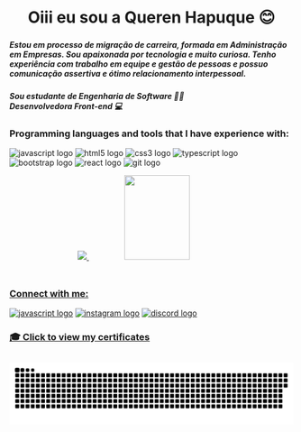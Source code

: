 <h1 align="center">Oiii eu sou a Queren Hapuque 😊</h1>

###
<h5 align="left">Estou em processo de migração de carreira, formada em Administração em Empresas. Sou apaixonada por tecnologia e muito curiosa. Tenho experiência com trabalho em equipe e gestão de pessoas e possuo comunicação assertiva e ótimo relacionamento interpessoal.</h5>

###
<h5  align="left"> Sou estudante de Engenharia de Software 👩‍💻<br>Desenvolvedora Front-end 💻</h5>

<h3 align="left">Programming languages and tools ​​that I have experience with:</h3>
<p align="left">
<img src="https://cdn.jsdelivr.net/gh/devicons/devicon/icons/javascript/javascript-original.svg" height="40" width="52" alt="javascript logo"  />
<img src="https://cdn.jsdelivr.net/gh/devicons/devicon/icons/html5/html5-original.svg" height="40" width="52" alt="html5 logo"  />
<img src="https://cdn.jsdelivr.net/gh/devicons/devicon/icons/css3/css3-original.svg" height="40" width="52" alt="css3 logo"  />
<img src="https://cdn.jsdelivr.net/gh/devicons/devicon/icons/typescript/typescript-original.svg" height="40" width="52" alt="typescript logo"  />
<img src="https://cdn.jsdelivr.net/gh/devicons/devicon/icons/bootstrap/bootstrap-original.svg" height="40" width="52" alt="bootstrap logo"  />
<img src="https://cdn.jsdelivr.net/gh/devicons/devicon/icons/react/react-original.svg" height="40" width="52" alt="react logo"  />
<img src="https://cdn.jsdelivr.net/gh/devicons/devicon/icons/git/git-original.svg" height="40" width="52" alt="git logo"  />
        
<div align="center">
<a href="https://github.com/querenhapuquerocha">
<img height="150em" src="https://github-readme-stats.vercel.app/api?username=QuerenHapuqueRocha&show_icons=true&theme=dracula&include_all_commits=true&count_private=true"/>
<img height="150em" width="48%" src="https://github-readme-stats.vercel.app/api/top-langs/?username=QuerenHapuqueRocha&layout=compact&langs_count=7&theme=dracula"/>
</div>
<div style="display: inline_block"><br>
  
  ##
 
<h3 align="left">Connect with me:</h3>
  
<div align="left">
<a href="https://www.linkedin.com/in/queren-hapuque-fernandes-b685321aa/" target="_blank"><img src="https://raw.githubusercontent.com/rahuldkjain/github-profile-readme-generator/master/src/images/icons/Social/linked-in-alt.svg" height="40" width="52" alt="javascript logo"  " width="56" height="40" alt="linkedin logo" target="_blank" /></a>
<a href="https://www.instagram.com/29queren.fernandes/" target="_blank"><img src="https://raw.githubusercontent.com/rahuldkjain/github-profile-readme-generator/master/src/images/icons/Social/instagram.svg" width="56" height="40" alt="instagram logo" target="_blank"></a>
<a href="https://discord.gg/Q3ySCBeA" target="_blank"><img src="https://raw.githubusercontent.com/rahuldkjain/github-profile-readme-generator/master/src/images/icons/Social/discord.svg" width="56" height="40" alt="discord logo" target="_blank"></a> 

     
<a href="https://github.com/QuerenHapuqueRocha/Certificates"><h3 align="left"> 🎓 Click to view my certificates</h3></a>

##
   
![Snake animation](https://github.com/QuerenHapuqueRocha/QuerenHapuqueRocha/blob/output/github-contribution-grid-snake.svg)

</div>


